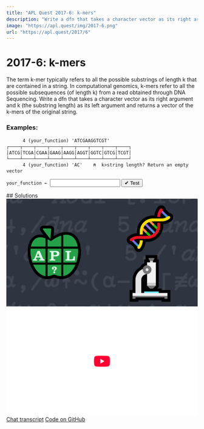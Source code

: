 ```yaml
---
title: "APL Quest 2017-6: k-mers"
description: "Write a dfn that takes a character vector as its right argument and k (the substring length) as its left argument and returns a vector of the k-mers of the original string."
image: "https://apl.quest/img/2017-6.png"
url: "https://apl.quest/2017/6"
---
```


# <span class=s>2017-</span>6: k-mers
The term k-mer typically refers to all the possible substrings of length k that are contained in a string. In computational genomics, k-mers refer to all the possible subsequences (of length k) from a read obtained through DNA Sequencing. Write a dfn that takes a character vector as its right argument and k (the substring length) as its left argument and returns a vector of the k-mers of the original string.

### Examples:

```APL
      4 (your_function) 'ATCGAAGGTCGT'
┌────┬────┬────┬────┬────┬────┬────┬────┬────┐
│ATCG│TCGA│CGAA│GAAG│AAGG│AGGT│GGTC│GTCG│TCGT│
└────┴────┴────┴────┴────┴────┴────┴────┴────┘
      4 (your_function) 'AC'    ⍝  k>string length? Return an empty vector

```

                  
<div class="pdiv">
  <code onclick="p_Input.focus()">your_function ← </code><input id="p_Input" autocomplete="off" spellcheck="false" oninput="this.parentElement.querySelector`button`.disabled=false;localStorage.setItem(window.location.pathname,this.value)" onkeypress="subm(event)">
  <button onclick="alert$.next`Testing…`;submitSolution`p`" class="md-button md-button--primary">&#x2714; Test</button>
</div>
<blockquote id="p_Output"></blockquote>
## Solutions
<div onclick="play(this)" title="Video on YouTube" class="yt">
<img alt="Video Thumbnail" src="../../img/2017-6.png">
<img alt="YouTube" src="../../img/yt-big.png">
</div>
<a href="https://chat.stackexchange.com/transcript/message/62581736#62581736" target="_blank" class="md-button md-button--primary">Chat transcript</a>
<a href="https://github.com/abrudz/apl_quest/tree/main/2017/6.apl" target="_blank" class="md-button md-button--primary right">Code on GitHub</a>

<script>
    testCases={"a":[["4","'ATCGAAGGTCGT'"],["5","⎕A[?20⍴26]"],["?10","⎕A[?20⍴26]"]],"b":[["4","'AC'"],["1","'ATCGAAGGTCGT'"],["4","''"],["?5","⎕A[?(?26)⍴26]"],["20","⎕A[?20⍴26]"],["?5","'ACGT'[?(?26)⍴4]"]],"f":"(-⊣)↓⊣,/⊢,⍴","p":"0,,¨"}
    p_Input.value=localStorage.getItem(window.location.pathname)
    play=e=>e.outerHTML=`<iframe src="https://www.youtube.com/embed/SYcEnkcV5q8?list=PLYKQVqyrAEj9wDIUyLDGtDAFTKY38BUMN&autoplay=1" title="<span class=s>2017-</span>6: k-mers (APL Quest 2017-6)" frameborder="0" allow="accelerometer; autoplay; clipboard-write; encrypted-media; gyroscope; picture-in-picture; web-share" referrerpolicy="strict-origin-when-cross-origin" allowfullscreen></iframe>`
</script>
